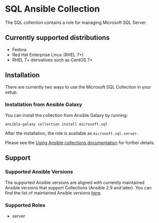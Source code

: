 SQL Ansible Collection
=====================================

The SQL collection contains a role for managing Microsoft SQL Server.

## Currently supported distributions

* Fedora
* Red Hat Enterprise Linux (RHEL 7+)
* RHEL 7+ derivatives such as CentOS 7+

## Installation

There are currently two ways to use the Microsoft SQL Collection in your setup.

### Installation from Ansible Galaxy

You can install the collection from Ansible Galaxy by running:
```
ansible-galaxy collection install microsoft.sql
```

After the installation, the role is available as `microsoft.sql.server`.

Please see the [Using Ansible collections documentation](https://docs.ansible.com/ansible/devel/user_guide/collections_using.html) for further details.

## Support

### Supported Ansible Versions

The supported Ansible versions are aligned with currently maintained Ansible versions that support Collections (Ansible 2.9 and later). You can find the list of maintained Ansible versions [here](https://docs.ansible.com/ansible/latest/reference_appendices/release_and_maintenance.html#release-status).

### Supported Roles

  * server
